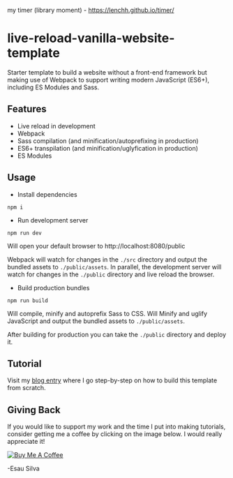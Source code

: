 my timer (library moment) - https://lenchh.github.io/timer/

# live-reload-vanilla-website-template

Starter template to build a website without a front-end framework but making use of Webpack to support writing modern JavaScript (ES6+), including ES Modules and Sass.

## Features

- Live reload in development
- Webpack
- Sass compilation (and minification/autoprefixing in production)
- ES6+ transpilation (and minification/uglyfication in production)
- ES Modules

## Usage

- Install dependencies

```
npm i
```

- Run development server

```
npm run dev
```

Will open your default browser to http://localhost:8080/public

Webpack will watch for changes in the `./src` directory and output the bundled assets to `./public/assets`. In parallel, the development server will watch for changes in the `./public` directory and live reload the browser.

- Build production bundles

```
npm run build
```

Will compile, minify and autoprefix Sass to CSS. Will Minify and uglify JavaScript and output the bundled assets to `./public/assets`.

After building for production you can take the `./public` directory and deploy it.

## Tutorial

Visit my [blog entry](https://esausilva.com/2018/09/17/build-a-website-with-modern-tooling-and-no-frameworks/) where I go step-by-step on how to build this template from scratch.

## Giving Back

If you would like to support my work and the time I put into making tutorials, consider getting me a coffee by clicking on the image below. I would really appreciate it!

[![Buy Me A Coffee](https://www.buymeacoffee.com/assets/img/custom_images/black_img.png)](https://www.buymeacoffee.com/esausilva)

-Esau Silva
